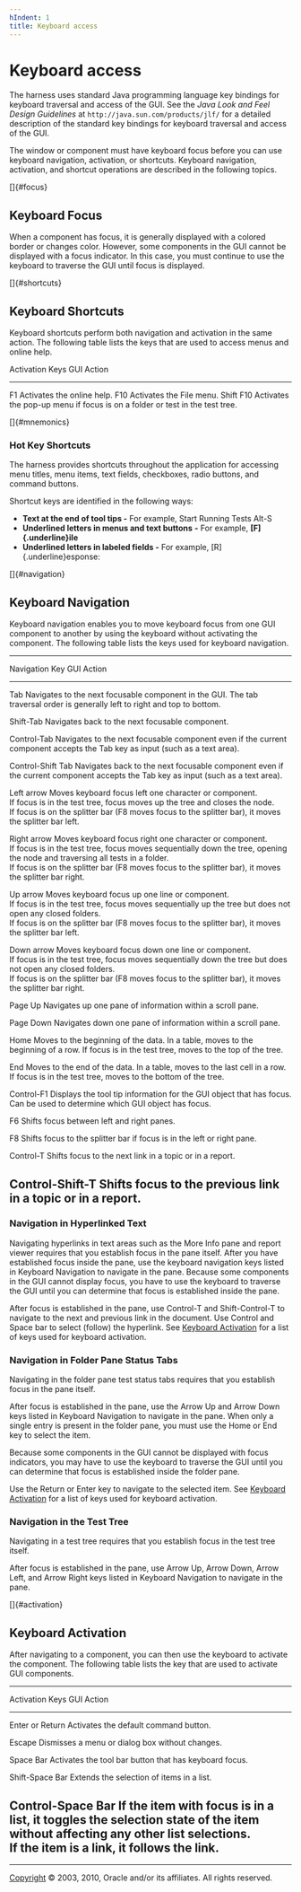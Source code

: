```yaml
---
hIndent: 1
title: Keyboard access
---
```


# Keyboard access

The harness uses standard Java programming language key bindings for keyboard traversal and access
of the GUI. See the *Java Look and Feel Design Guidelines* at `http://java.sun.com/products/jlf/`
for a detailed description of the standard key bindings for keyboard traversal and access of the
GUI.

The window or component must have keyboard focus before you can use keyboard navigation, activation,
or shortcuts. Keyboard navigation, activation, and shortcut operations are described in the
following topics.

[]{#focus}

## Keyboard Focus

When a component has focus, it is generally displayed with a colored border or changes color.
However, some components in the GUI cannot be displayed with a focus indicator. In this case, you
must continue to use the keyboard to traverse the GUI until focus is displayed.

[]{#shortcuts}

## Keyboard Shortcuts

Keyboard shortcuts perform both navigation and activation in the same action. The following table
lists the keys that are used to access menus and online help.

  Activation Keys   GUI Action
  ----------------- -----------------------------------------------------------------------------
  F1                Activates the online help.
  F10               Activates the File menu.
  Shift F10         Activates the pop-up menu if focus is on a folder or test in the test tree.

[]{#mnemonics}

### Hot Key Shortcuts

The harness provides shortcuts throughout the application for accessing menu titles, menu items,
text fields, checkboxes, radio buttons, and command buttons.

Shortcut keys are identified in the following ways:

-   **Text at the end of tool tips -** For example, Start Running Tests Alt-S
-   **Underlined letters in menus and text buttons** **-** For example, **[F]{.underline}ile**
-   **Underlined letters in labeled fields -** For example, [R]{.underline}esponse:

[]{#navigation}

## Keyboard Navigation

Keyboard navigation enables you to move keyboard focus from one GUI component to another by using
the keyboard without activating the component. The following table lists the keys used for keyboard
navigation.

  ---------------------------------------------------------------------------------------------------
  Navigation Key                                    GUI Action
  ------------------------------------------------- -------------------------------------------------
  Tab                                               Navigates to the next focusable component in the
                                                    GUI. The tab traversal order is generally left to
                                                    right and top to bottom.

  Shift-Tab                                         Navigates back to the next focusable component.

  Control-Tab                                       Navigates to the next focusable component even if
                                                    the current component accepts the Tab key as
                                                    input (such as a text area).

  Control-Shift Tab                                 Navigates back to the next focusable component
                                                    even if the current component accepts the Tab key
                                                    as input (such as a text area).

  Left arrow                                        Moves keyboard focus left one character or
                                                    component.\
                                                    If focus is in the test tree, focus moves up the
                                                    tree and closes the node.\
                                                    If focus is on the splitter bar (F8 moves focus
                                                    to the splitter bar), it moves the splitter bar
                                                    left.

  Right arrow                                       Moves keyboard focus right one character or
                                                    component.\
                                                    If focus is in the test tree, focus moves
                                                    sequentially down the tree, opening the node and
                                                    traversing all tests in a folder.\
                                                    If focus is on the splitter bar (F8 moves focus
                                                    to the splitter bar), it moves the splitter bar
                                                    right.

  Up arrow                                          Moves keyboard focus up one line or component.\
                                                    If focus is in the test tree, focus moves
                                                    sequentially up the tree but does not open any
                                                    closed folders.\
                                                    If focus is on the splitter bar (F8 moves focus
                                                    to the splitter bar), it moves the splitter bar
                                                    left.

  Down arrow                                        Moves keyboard focus down one line or component.\
                                                    If focus is in the test tree, focus moves
                                                    sequentially down the tree but does not open any
                                                    closed folders.\
                                                    If focus is on the splitter bar (F8 moves focus
                                                    to the splitter bar), it moves the splitter bar
                                                    right.

  Page Up                                           Navigates up one pane of information within a
                                                    scroll pane.

  Page Down                                         Navigates down one pane of information within a
                                                    scroll pane.

  Home                                              Moves to the beginning of the data. In a table,
                                                    moves to the beginning of a row. If focus is in
                                                    the test tree, moves to the top of the tree.

  End                                               Moves to the end of the data. In a table, moves
                                                    to the last cell in a row. If focus is in the
                                                    test tree, moves to the bottom of the tree.

  Control-F1                                        Displays the tool tip information for the GUI
                                                    object that has focus. Can be used to determine
                                                    which GUI object has focus.

  F6                                                Shifts focus between left and right panes.

  F8                                                Shifts focus to the splitter bar if focus is in
                                                    the left or right pane.

  Control-T                                         Shifts focus to the next link in a topic or in a
                                                    report.

  Control-Shift-T                                   Shifts focus to the previous link in a topic or
                                                    in a report.
  ---------------------------------------------------------------------------------------------------

### Navigation in Hyperlinked Text

Navigating hyperlinks in text areas such as the More Info pane and report viewer requires that you
establish focus in the pane itself. After you have established focus inside the pane, use the
keyboard navigation keys listed in Keyboard Navigation to navigate in the pane. Because some
components in the GUI cannot display focus, you have to use the keyboard to traverse the GUI until
you can determine that focus is established inside the pane.

After focus is established in the pane, use Control-T and Shift-Control-T to navigate to the next
and previous link in the document. Use Control and Space bar to select (follow) the hyperlink. See
[Keyboard Activation](#activation) for a list of keys used for keyboard activation.

### Navigation in Folder Pane Status Tabs

Navigating in the folder pane test status tabs requires that you establish focus in the pane itself.

After focus is established in the pane, use the Arrow Up and Arrow Down keys listed in Keyboard
Navigation to navigate in the pane. When only a single entry is present in the folder pane, you must
use the Home or End key to select the item.

Because some components in the GUI cannot be displayed with focus indicators, you may have to use
the keyboard to traverse the GUI until you can determine that focus is established inside the folder
pane.

Use the Return or Enter key to navigate to the selected item. See [Keyboard Activation](#activation)
for a list of keys used for keyboard activation.

### Navigation in the Test Tree

Navigating in a test tree requires that you establish focus in the test tree itself.

After focus is established in the pane, use Arrow Up, Arrow Down, Arrow Left, and Arrow Right keys
listed in Keyboard Navigation to navigate in the pane.

[]{#activation}

## Keyboard Activation

After navigating to a component, you can then use the keyboard to activate the component. The
following table lists the key that are used to activate GUI components.

  ---------------------------------------------------------------------------------------------------
  Activation Keys                                   GUI Action
  ------------------------------------------------- -------------------------------------------------
  Enter or Return                                   Activates the default command button.

  Escape                                            Dismisses a menu or dialog box without changes.

  Space Bar                                         Activates the tool bar button that has keyboard
                                                    focus.

  Shift-Space Bar                                   Extends the selection of items in a list.

  Control-Space Bar                                 If the item with focus is in a list, it toggles
                                                    the selection state of the item without affecting
                                                    any other list selections.\
                                                    If the item is a link, it follows the link.
  ---------------------------------------------------------------------------------------------------

----------------------------------------------------------------------------------------------------

[Copyright](../copyright.html) © 2003, 2010, Oracle and/or its affiliates. All rights reserved.
